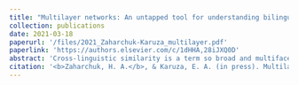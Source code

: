 ```yaml
---
title: "Multilayer networks: An untapped tool for understanding bilingual neurocognition"
collection: publications
date: 2021-03-18
paperurl: '/files/2021_Zaharchuk-Karuza_multilayer.pdf'
paperlink: 'https://authors.elsevier.com/c/1dHHA,28iJXQ0D'
abstract: 'Cross-linguistic similarity is a term so broad and multifaceted that it is not easily defined. The degree of overlap between languages is known to affect lexical competition during online processing and production, and its relevance for second language acquisition has also been established. Nevertheless, determining what makes two languages similar (or not) increases in complexity when multiple levels of the linguistic hierarchy (e.g., phonology, syntax) are considered at once. How can we feasibly account for the patterns of convergence and divergence at each level of representation, as well as the interactions between them? The growing field of network science brings new methodologies to bear on this longstanding question. Below, we summarize current network science approaches to modeling language structure and discuss implications for understanding various linguistic processes. Critically, we stress the particular value of multilayer techniques, unique and powerful in their ability to simultaneously accommodate an array of node-to-node relationships.'
citation: '<b>Zaharchuk, H. A.</b>, & Karuza, E. A. (in press). Multilayer networks: An untapped tool for understanding bilingual neurocognition. <i>Brain and Language</i>,  <i>220</i>, 104977.'
---
```


